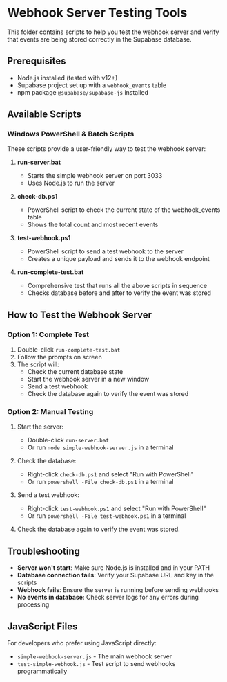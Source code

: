 # Webhook Server Testing Tools

This folder contains scripts to help you test the webhook server and verify that events are being stored correctly in the Supabase database.

## Prerequisites

- Node.js installed (tested with v12+)
- Supabase project set up with a `webhook_events` table
- npm package `@supabase/supabase-js` installed

## Available Scripts

### Windows PowerShell & Batch Scripts

These scripts provide a user-friendly way to test the webhook server:

1. **run-server.bat**
   - Starts the simple webhook server on port 3033
   - Uses Node.js to run the server

2. **check-db.ps1**
   - PowerShell script to check the current state of the webhook_events table
   - Shows the total count and most recent events

3. **test-webhook.ps1**
   - PowerShell script to send a test webhook to the server
   - Creates a unique payload and sends it to the webhook endpoint

4. **run-complete-test.bat**
   - Comprehensive test that runs all the above scripts in sequence
   - Checks database before and after to verify the event was stored

## How to Test the Webhook Server

### Option 1: Complete Test

1. Double-click `run-complete-test.bat`
2. Follow the prompts on screen
3. The script will:
   - Check the current database state
   - Start the webhook server in a new window
   - Send a test webhook
   - Check the database again to verify the event was stored

### Option 2: Manual Testing

1. Start the server:
   - Double-click `run-server.bat`
   - Or run `node simple-webhook-server.js` in a terminal

2. Check the database:
   - Right-click `check-db.ps1` and select "Run with PowerShell"
   - Or run `powershell -File check-db.ps1` in a terminal

3. Send a test webhook:
   - Right-click `test-webhook.ps1` and select "Run with PowerShell"
   - Or run `powershell -File test-webhook.ps1` in a terminal

4. Check the database again to verify the event was stored.

## Troubleshooting

- **Server won't start**: Make sure Node.js is installed and in your PATH
- **Database connection fails**: Verify your Supabase URL and key in the scripts
- **Webhook fails**: Ensure the server is running before sending webhooks
- **No events in database**: Check server logs for any errors during processing

## JavaScript Files

For developers who prefer using JavaScript directly:

- `simple-webhook-server.js` - The main webhook server
- `test-simple-webhook.js` - Test script to send webhooks programmatically